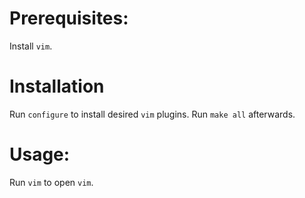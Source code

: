 # Prerequisites:
Install `vim`.

# Installation
Run `configure` to install desired `vim` plugins. Run `make all` afterwards.

# Usage:
Run `vim` to open `vim`.
